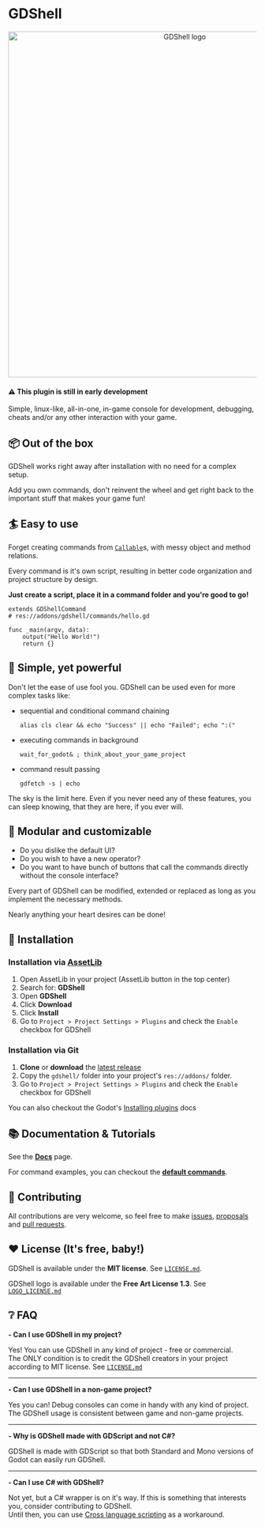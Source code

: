# GDShell

<p align="center">
  <a href="https://github.com/Kubulambula/Godot-GDShell">
    <img src="addons/gdshell/docs/assets/logo_text.png" width="700" alt="GDShell logo">
  </a>
</p>


#### ⚠️ This plugin is still in early development


Simple, linux-like, all-in-one, in-game console for development, debugging, cheats and/or any other interaction with your game.


## 📦 Out of the box
GDShell works right away after installation with no need for a complex setup.

Add you own commands, don't reinvent the wheel and get right back to the important stuff that makes your game fun!



## 🏄 Easy to use
Forget creating commands from [`Callable`](https://docs.godotengine.org/en/latest/classes/class_callable.html)s, with messy object and method relations.

Every command is it's own script, resulting in better code organization and project structure by design.


**Just create a script, place it in a command folder and you're good to go!**

```gdscript
extends GDShellCommand
# res://addons/gdshell/commands/hello.gd

func _main(argv, data):
    output("Hello World!")
    return {}
```


## 💪 Simple, yet powerful
Don't let the ease of use fool you. GDShell can be used even for more complex tasks like:

* sequential and conditional command chaining

    `alias cls clear && echo "Success" || echo "Failed"; echo ":("`

* executing commands in background

    `wait_for_godot& ; think_about_your_game_project`

* command result passing

    `gdfetch -s | echo`

The sky is the limit here. Even if you never need any of these features, you can sleep knowing, that they are here, if you ever will.


## 🧩 Modular and customizable
* Do you dislike the default UI?
* Do you wish to have a new operator?
* Do you want to have bunch of buttons that call the commands directly without the console interface?

Every part of GDShell can be modified, extended or replaced as long as you implement the necessary methods.

Nearly anything your heart desires can be done!


## 🧪 Installation
### Installation via [AssetLib](https://godotengine.org/asset-library/asset/1526)
1. Open AssetLib in your project (AssetLib button in the top center)
2. Search for: **GDShell**
3. Open **GDShell**
4. Click **Download**
5. Click **Install**
6. Go to `Project > Project Settings > Plugins` and check the `Enable` checkbox for GDShell


### Installation via Git
1. **Clone** or **download** the [latest release](https://github.com/Kubulambula/Godot-GDShell/releases/latest)
2. Copy the `gdshell/` folder into your project's `res://addons/` folder.
3. Go to `Project > Project Settings > Plugins` and check the `Enable` checkbox for GDShell


You can also checkout the Godot's [Installing plugins](https://docs.godotengine.org/en/latest/tutorials/plugins/editor/installing_plugins.html) docs


## 📚 Documentation & Tutorials
See the **[Docs](addons/gdshell/docs/en/docs.md)** page.

For command examples, you can checkout the **[default commands](/addons/gdshell/commands/default_commands)**.


## 👥 Contributing
All contributions are very welcome, so feel free to make [issues](https://github.com/Kubulambula/Godot-GDShell/issues), [proposals](https://github.com/Kubulambula/Godot-GDShell/issues/proposal) and [pull requests](https://github.com/Kubulambula/Godot-GDShell/pulls). 


## ❤️ License (It's free, baby!)
GDShell is available under the **MIT license**.
See [`LICENSE.md`](LICENSE.md).

GDShell logo is available under the **Free Art License 1.3**. See [`LOGO_LICENSE.md`](addons/gdshell/LOGO_LICENSE.md)


## ❔ FAQ
**- Can I use GDShell in my project?**

Yes! You can use GDShell in any kind of project - free or commercial.<br>
The ONLY condition is to credit the GDShell creators in your project according to MIT license. See [`LICENSE.md`](LICENSE.md)

---

**- Can I use GDShell in a non-game project?**<br>

Yes you can! Debug consoles can come in handy with any kind of project.<br>
The GDShell usage is consistent between game and non-game projects.

---

**- Why is GDShell made with GDScript and not C#?**<br>

GDShell is made with GDScript so that both Standard and Mono versions of Godot can easily run GDShell.

---

**- Can I use C# with GDShell?**<br>

Not yet, but a C# wrapper is on it's way. If this is something that interests you, consider contributing to GDShell.<br>
Until then, you can use [Cross language scripting](https://docs.godotengine.org/en/latest/tutorials/scripting/cross_language_scripting.html) as a workaround.
